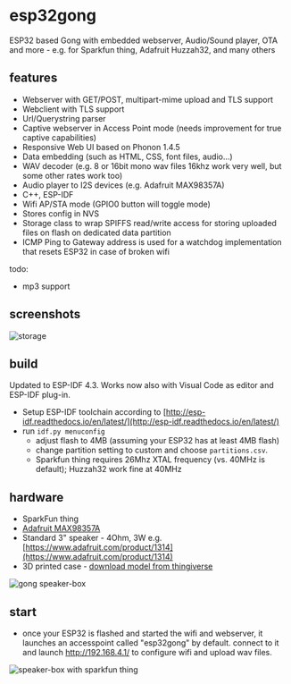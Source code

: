# esp32gong
ESP32 based Gong with embedded webserver, Audio/Sound player, OTA and more - e.g. for Sparkfun thing, Adafruit Huzzah32, and many others

## features
* Webserver with GET/POST, multipart-mime upload and TLS support 
* Webclient with TLS support
* Url/Querystring parser
* Captive webserver in Access Point mode (needs improvement for true captive capabilities)
* Responsive Web UI based on Phonon 1.4.5
* Data embedding (such as HTML, CSS, font files, audio...)
* WAV decoder (e.g. 8 or 16bit mono wav files 16khz work very well, but some other rates work too)
* Audio player to I2S devices (e.g. Adafruit MAX98357A) 
* C++, ESP-IDF
* Wifi AP/STA mode (GPIO0 button will toggle mode)
* Stores config in NVS
* Storage class to wrap SPIFFS read/write access for storing uploaded files on flash on dedicated data partition
* ICMP Ping to Gateway address is used for a watchdog implementation that resets ESP32 in case of broken wifi

todo:
* mp3 support

## screenshots

![storage](storage.png)

## build

Updated to ESP-IDF 4.3. Works now also with Visual Code as editor and ESP-IDF plug-in.

* Setup ESP-IDF toolchain according to [http://esp-idf.readthedocs.io/en/latest/](http://esp-idf.readthedocs.io/en/latest/)
* run `idf.py menuconfig`
    * adjust flash to 4MB (assuming your ESP32 has at least 4MB flash)
    * change partition setting to custom and choose `partitions.csv`. 
    * Sparkfun thing requires 26Mhz XTAL frequency (vs. 40MHz is default); Huzzah32 work fine at 40MHz
  
## hardware

* SparkFun thing
* [Adafruit MAX98357A](https://www.adafruit.com/product/3006)
* Standard 3" speaker - 4Ohm, 3W e.g. [https://www.adafruit.com/product/1314](https://www.adafruit.com/product/1314)
* 3D printed case - [download model from thingiverse](https://www.thingiverse.com/thing:2562145)

![gong speaker-box](gong.jpg)


## start

* once your ESP32 is flashed and started the wifi and webserver, it launches an accesspoint called "esp32gong" by default. connect to it and launch http://192.168.4.1/ to configure wifi and upload wav files.



![speaker-box with sparkfun thing](wiring.jpg)


